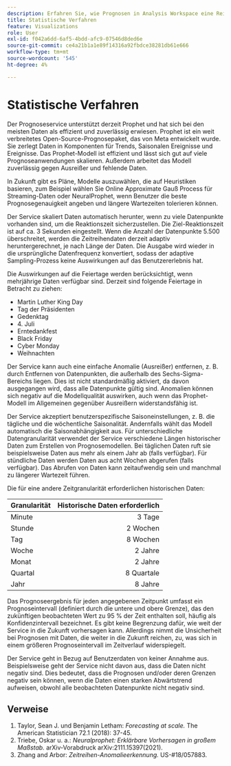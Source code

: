 ```yaml
---
description: Erfahren Sie, wie Prognosen in Analysis Workspace eine Reihe fortschrittlicher statistischer Verfahren verwenden, um Prognosewerte zu bestimmen.
title: Statistische Verfahren
feature: Visualizations
role: User
exl-id: f042a6dd-6af5-4bdd-afc9-07546d8ded6e
source-git-commit: ce4a21b1a1e89f14316a92fbdce38281db61e666
workflow-type: tm+mt
source-wordcount: '545'
ht-degree: 4%

---
```


# Statistische Verfahren

Der Prognoseservice unterstützt derzeit Prophet und hat sich bei den meisten Daten als effizient und zuverlässig erwiesen. Prophet ist ein weit verbreitetes Open-Source-Prognosepaket, das von Meta entwickelt wurde. Sie zerlegt Daten in Komponenten für Trends, Saisonalen Ereignisse und Ereignisse. Das Prophet-Modell ist effizient und lässt sich gut auf viele Prognoseanwendungen skalieren. Außerdem arbeitet das Modell zuverlässig gegen Ausreißer und fehlende Daten.

In Zukunft gibt es Pläne, Modelle auszuwählen, die auf Heuristiken basieren, zum Beispiel wählen Sie Online Approximate Gauß Process für Streaming-Daten oder NeuralProphet, wenn Benutzer die beste Prognosegenauigkeit angeben und längere Wartezeiten tolerieren können.

Der Service skaliert Daten automatisch herunter, wenn zu viele Datenpunkte vorhanden sind, um die Reaktionszeit sicherzustellen. Die Ziel-Reaktionszeit ist auf ca. 3 Sekunden eingestellt. Wenn die Anzahl der Datenpunkte 5.500 überschreitet, werden die Zeitreihendaten derzeit adaptiv heruntergerechnet, je nach Länge der Daten. Die Ausgabe wird wieder in die ursprüngliche Datenfrequenz konvertiert, sodass der adaptive Sampling-Prozess keine Auswirkungen auf das Benutzererlebnis hat.

Die Auswirkungen auf die Feiertage werden berücksichtigt, wenn mehrjährige Daten verfügbar sind. Derzeit sind folgende Feiertage in Betracht zu ziehen:

* Martin Luther King Day
* Tag der Präsidenten
* Gedenktag
* &#x200B;4. Juli
* Erntedankfest
* Black Friday
* Cyber Monday
* Weihnachten

Der Service kann auch eine einfache Anomalie (Ausreißer) entfernen, z. B. durch Entfernen von Datenpunkten, die außerhalb des Sechs-Sigma-Bereichs liegen. Dies ist nicht standardmäßig aktiviert, da davon ausgegangen wird, dass alle Datenpunkte gültig sind. Anomalien können sich negativ auf die Modellqualität auswirken, auch wenn das Prophet-Modell im Allgemeinen gegenüber Ausreißern widerstandsfähig ist.

Der Service akzeptiert benutzerspezifische Saisoneinstellungen, z. B. die tägliche und die wöchentliche Saisonalität. Andernfalls wählt das Modell automatisch die Saisonabhängigkeit aus. Für unterschiedliche Datengranularität verwendet der Service verschiedene Längen historischer Daten zum Erstellen von Prognosemodellen. Bei täglichen Daten ruft sie beispielsweise Daten aus mehr als einem Jahr ab (falls verfügbar). Für stündliche Daten werden Daten aus acht Wochen abgerufen (falls verfügbar). Das Abrufen von Daten kann zeitaufwendig sein und manchmal zu längerer Wartezeit führen.

Die für eine andere Zeitgranularität erforderlichen historischen Daten:

| Granularität | Historische Daten erforderlich |
|---|--:|
| Minute | 3 Tage |
| Stunde | 2 Wochen |
| Tag | 8 Wochen |
| Woche | 2 Jahre |
| Monat | 2 Jahre |
| Quartal | 8 Quartale |
| Jahr | 8 Jahre |


Das Prognoseergebnis für jeden angegebenen Zeitpunkt umfasst ein Prognoseintervall (definiert durch die untere und obere Grenze), das den zukünftigen beobachteten Wert zu 95 % der Zeit enthalten soll, häufig als Konfidenzintervall bezeichnet. Es gibt keine Begrenzung dafür, wie weit der Service in die Zukunft vorhersagen kann. Allerdings nimmt die Unsicherheit bei Prognosen mit Daten, die weiter in die Zukunft reichen, zu, was sich in einem größeren Prognoseintervall im Zeitverlauf widerspiegelt.

Der Service geht in Bezug auf Benutzerdaten von keiner Annahme aus. Beispielsweise geht der Service nicht davon aus, dass die Daten nicht negativ sind. Dies bedeutet, dass die Prognosen und/oder deren Grenzen negativ sein können, wenn die Daten einen starken Abwärtstrend aufweisen, obwohl alle beobachteten Datenpunkte nicht negativ sind.


## Verweise

1. Taylor, Sean J. und Benjamin Letham: *Forecasting at scale.* The American Statistician 72.1 (2018): 37-45.
1. Triebe, Oskar u. a.: *Neuralprophet: Erklärbare Vorhersagen in großem Maßstab.* arXiv-Vorabdruck arXiv:2111.15397(2021).
1. Zhang and Arbor: *Zeitreihen-Anomalieerkennung.* US-#18/057883.
